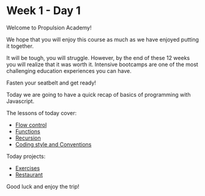 # Week 1 - Day 1

Welcome to Propulsion Academy!

We hope that you will enjoy this course as much as we have enjoyed putting it together.

It will be tough, you will struggle. However, by the end of these 12 weeks you will realize that it was worth it. Intensive bootcamps are one of the most challenging education experiences you can have.

Fasten your seatbelt and get ready!

Today we are going to have a quick recap of basics of programming with Javascript.

The lessons of today cover:

- [Flow control](flow_control.md)
- [Functions](functions.md)
- [Recursion](recursion.md)
- [Coding style and Conventions](style.md)

Today projects:

- [Exercises](exercises.md)
- [Restaurant](restaurant.md)

Good luck and enjoy the trip!
